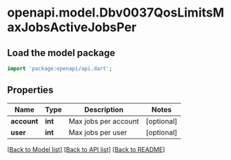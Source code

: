 # openapi.model.Dbv0037QosLimitsMaxJobsActiveJobsPer

## Load the model package
```dart
import 'package:openapi/api.dart';
```

## Properties
Name | Type | Description | Notes
------------ | ------------- | ------------- | -------------
**account** | **int** | Max jobs per account | [optional] 
**user** | **int** | Max jobs per user | [optional] 

[[Back to Model list]](../README.md#documentation-for-models) [[Back to API list]](../README.md#documentation-for-api-endpoints) [[Back to README]](../README.md)


